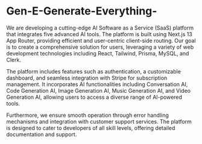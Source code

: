 # Gen-E-Generate-Everything-
We are developing a cutting-edge AI Software as a Service (SaaS) platform that integrates five advanced AI tools. The platform is built using Next.js 13 App Router, providing efficient and user-centric client-side routing. Our goal is to create a comprehensive solution for users, leveraging a variety of web development technologies including React, Tailwind, Prisma, MySQL, and Clerk.

The platform includes features such as authentication, a customizable dashboard, and seamless integration with Stripe for subscription management. It incorporates AI functionalities including Conversation AI, Code Generation AI, Image Generation AI, Music Generation AI, and Video Generation AI, allowing users to access a diverse range of AI-powered tools.

Furthermore, we ensure smooth operation through error handling mechanisms and integration with customer support services. The platform is designed to cater to developers of all skill levels, offering detailed documentation and support.

